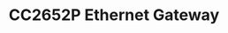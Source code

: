 ---
date_added: 2022-09-23
model: 74692
vendor: HamGeek
title: CC2652P Ethernet Gateway
category: coordinator
mlink: 
link: https://www.aliexpress.com/item/1005004740321069.html
compatible: [z2m, z4d, zha]
---